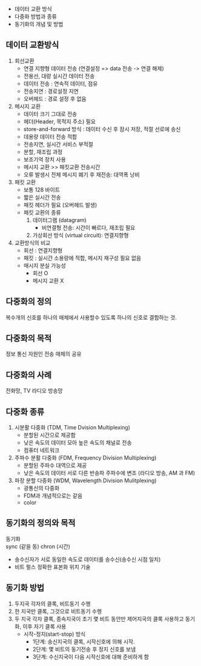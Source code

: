- 데이터 교환 방식
- 다중화 방법과 종류
- 동기화의 개념 및 방법

## 데이터 교환방식  
   1) 회선교환  
       - 연결 지향형 데이터 전송 (연결설정 => data 전송 -> 연결 해제)  
       - 전용선, 대량 실시간 데이터 전송
       - 데이터 전송 : 연속적 데이터, 점유
       - 전송지연 : 경로설정 지연
       - 오버헤드 : 경로 설정 후 없음
   2) 메시지 교환    
       - 데이터 크기 그대로 전송
       - 헤더(Header, 목적지 주소) 필요
       - store-and-forward 방식 : 데이터 수신 후 잠시 저장, 적절 선로에 송신
       - 데용량 데이터 전송 적합
       - 전송지연, 실시간 서비스 부적절 
       - 분할, 재조립 과정
       - 보조기억 장치 사용
       - 메시지 교환 >> 패킷교환 전송시간
       - 오류 발생시 전체 메시지 폐기 후 재전송: 대역폭 낭비
   3) 패킷 교환  
       -  보통 128 바이트
       -  짧은 실시간 전송
       -  패킷 헤더가 필요 (오버헤드 발생)
       -  패킷 교환의 종류  
          1)  데이터그램 (datagram)
              - 비연결형 전송: 시간이 빠르다, 재조립 필요
          2) 가상회선 방식 (virtual circuit): 연결지향형
   4) 교환방식의 비교
        - 회선 : 연결지향형
        - 패킷 : 실시간 소용량에 적합, 메시지 재구성 필요 없음
        - 매시지 분실 가능성  
          - 회선 O
          - 메시지 교환  X

## 다중화의 정의
복수개의 신호를 하나의 매체에서 사용할수 있도록 하나의 신호로 결합하는 것.

## 다중화의 목적
정보 통신 자원인 전송 매체의 공유

## 다중화의 사례
전화망, TV 라디오 방송망

## 다중화 종류
   1. 시분활 다중화 (TDM, Time Dvision Multiplexing)  
       - 분할된 시간으로 제공함
       - 낮은 속도의 데이터 모아 높은 속도의 채널로 전송
       - 컴퓨터 네트워크
   1. 주파수 분활 다중화 (FDM, Frequency Division Multiplexing)  
       - 분할된 주파수 대역으로 제공
       - 낮은 속도의 데이터 서로 다른 반송파 주파수에 변조 (라디오 방송, AM 과 FM)
   2.  파장 분할 다중화 (WDM, Wavelength Division Mulitplexing)  
       - 광통신의 다중화
       - FDM과 개념적으로는 같음
       - color

## 동기화의 정의와 목적
동기화   
sync (같을 동)
chron (시간)  
- 송수신자가 서로 동일한 속도로 데이터를 송수신(송수신 시점 일치)
- 비트 펄스 정확한 표본화 위치 기술

## 동기화 방법
1) 두지국 각자의 클록, 비트동기 수행
2) 한 지국만 클록, 그것으로 비트동기 수행
3) 두 지국 각자 클록, 종속지국이 초기 몇 비트 동안만 제어지국의 클록 사용하고 동기화, 이후 자기 클록 사용
   - 시작-정지(start-stop) 방식
     - 1단계: 송신지국의 클록, 시작신호에 의해 시작. 
     - 2단계: 몇 비트의 동기전송 후 정지 신호를 보냄
     - 3단계: 수신지국이 다음 시작신호에 대해 준비하게 함

